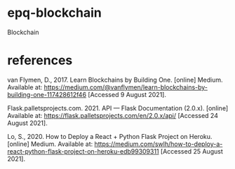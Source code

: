 # epq-blockchain

Blockchain

# references

van Flymen, D., 2017. Learn Blockchains by Building One. [online] Medium. Available at: <https://medium.com/@vanflymen/learn-blockchains-by-building-one-117428612f46> [Accessed 9 August 2021].

Flask.palletsprojects.com. 2021. API — Flask Documentation (2.0.x). [online] Available at: <https://flask.palletsprojects.com/en/2.0.x/api/> [Accessed 24 August 2021].

Lo, S., 2020. How to Deploy a React + Python Flask Project on Heroku. [online] Medium. Available at: <https://medium.com/swlh/how-to-deploy-a-react-python-flask-project-on-heroku-edb99309311> [Accessed 25 August 2021].